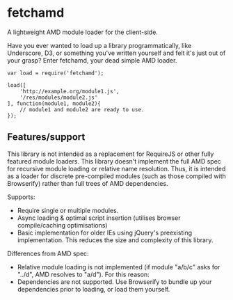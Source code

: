 fetchamd
============

A lightweight AMD module loader for the client-side.

Have you ever wanted to load up a library programmatically, like Underscore, D3, or something you've written yourself and felt it's just out of your grasp? Enter
fetchamd, your dead simple AMD loader.

````
var load = require('fetchamd');

load([
    'http://example.org/module1.js',
    '/res/modules/module2.js'
], function(module1, module2){
    // module1 and module2 are ready to use.
});
````

Features/support
----------------

This library is not intended as a replacement for RequireJS or other fully
featured module loaders. This library doesn't implement the full AMD spec for
recursive module loading or relative name resolution. Thus, it is intended as
a loader for discrete pre-compiled modules (such as those compiled with
Browserify) rather than full trees of AMD dependencies.

Supports:

* Require single or multiple modules.
* Async loading & optimal script insertion (utilises browser compile/caching
  optimisations)
* Basic implementation for older IEs using jQuery's preexisting implementation.
  This reduces the size and complexity of this library.

Differences from AMD spec:

* Relative module loading is not implemented (if module "a/b/c" asks for "../d", AMD resolves to "a/d"). For this reason:
* Dependencies are not supported. Use Browserify to bundle up your dependencies prior to loading, or load them yourself.
